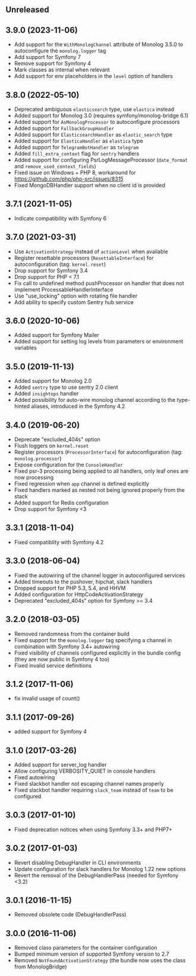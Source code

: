 ## Unreleased

## 3.9.0 (2023-11-06)

* Add support for the `WithMonologChannel` attribute of Monolog 3.5.0 to autoconfigure the `monolog.logger` tag
* Add support for Symfony 7
* Remove support for Symfony 4
* Mark classes as internal when relevant
* Add support for env placeholders in the `level` option of handlers

## 3.8.0 (2022-05-10)

* Deprecated ambiguous `elasticsearch` type, use `elastica` instead
* Added support for Monolog 3.0 (requires symfony/monolog-bridge 6.1)
* Added support for `AsMonologProcessor` to autoconfigure processors
* Added support for `FallbackGroupHandler`
* Added support for `ElasticsearchHandler` as `elastic_search` type
* Added support for `ElasticaHandler` as `elastica` type
* Added support for `TelegramBotHandler` as `telegram`
* Added `fill_extra_context` flag for `sentry` handlers
* Added support for configuring PsrLogMessageProcessor (`date_format` and `remove_used_context_fields`)
* Fixed issue on Windows + PHP 8, workaround for https://github.com/php/php-src/issues/8315
* Fixed MongoDBHandler support when no client id is provided

## 3.7.1 (2021-11-05)

* Indicate compatibility with Symfony 6

## 3.7.0 (2021-03-31)

* Use `ActivationStrategy` instead of `actionLevel` when available
* Register resettable processors (`ResettableInterface`) for autoconfiguration (tag: `kernel.reset`)
* Drop support for Symfony 3.4
* Drop support for PHP < 7.1
* Fix call to undefined method pushProcessor on handler that does not implement ProcessableHandlerInterface
* Use "use_locking" option with rotating file handler
* Add ability to specify custom Sentry hub service

## 3.6.0 (2020-10-06)

* Added support for Symfony Mailer
* Added support for setting log levels from parameters or environment variables

## 3.5.0 (2019-11-13)

* Added support for Monolog 2.0
* Added `sentry` type to use sentry 2.0 client
* Added `insightops` handler
* Added possibility for auto-wire monolog channel according to the type-hinted aliases, introduced in the Symfony 4.2

## 3.4.0 (2019-06-20)

* Deprecate "excluded_404s" option
* Flush loggers on `kernel.reset`
* Register processors (`ProcessorInterface`) for autoconfiguration (tag: `monolog.processor`)
* Expose configuration for the `ConsoleHandler`
* Fixed psr-3 processing being applied to all handlers, only leaf ones are now processing
* Fixed regression when `app` channel is defined explicitly
* Fixed handlers marked as nested not being ignored properly from the stack
* Added support for Redis configuration
* Drop support for Symfony <3

## 3.3.1 (2018-11-04)

* Fixed compatiblity with Symfony 4.2

## 3.3.0 (2018-06-04)

* Fixed the autowiring of the channel logger in autoconfigured services
* Added timeouts to the pushover, hipchat, slack handlers
* Dropped support for PHP 5.3, 5.4, and HHVM
* Added configuration for HttpCodeActivationStrategy
* Deprecated "excluded_404s" option for Symfony >= 3.4

## 3.2.0 (2018-03-05)

* Removed randomness from the container build
* Fixed support for the `monolog.logger` tag specifying a channel in combination with Symfony 3.4+ autowiring
* Fixed visibility of channels configured explicitly in the bundle config (they are now public in Symfony 4 too)
* Fixed invalid service definitions

## 3.1.2 (2017-11-06)

* fix invalid usage of count()

## 3.1.1 (2017-09-26)

* added support for Symfony 4

## 3.1.0 (2017-03-26)

* Added support for server_log handler
* Allow configuring VERBOSITY_QUIET in console handlers
* Fixed autowiring
* Fixed slackbot handler not escaping channel names properly
* Fixed slackbot handler requiring `slack_team` instead of `team` to be configured

## 3.0.3 (2017-01-10)

* Fixed deprecation notices when using Symfony 3.3+ and PHP7+

## 3.0.2 (2017-01-03)

* Revert disabling DebugHandler in CLI environments
* Update configuration for slack handlers for Monolog 1.22 new options
* Revert the removal of the DebugHandlerPass (needed for Symfony <3.2)

## 3.0.1 (2016-11-15)

* Removed obsolete code (DebugHandlerPass)

## 3.0.0 (2016-11-06)

* Removed class parameters for the container configuration
* Bumped minimum version of supported Symfony version to 2.7
* Removed `NotFoundActivationStrategy` (the bundle now uses the class from MonologBridge)
